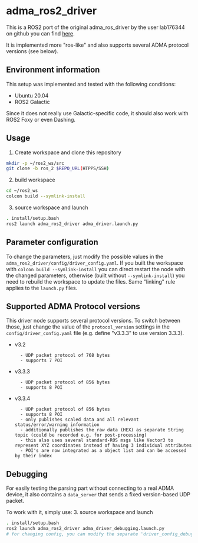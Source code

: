 # adma_ros2_driver

This is a ROS2 port of the original adma_ros_driver by the user lab176344 on github you can find [here](https://github.com/lab176344/adma_ros_driver).

It is implemented more "ros-like" and also supports several ADMA protocol versions (see below).

## Environment information
This setup was implemented and tested with the following conditions:
- Ubuntu 20.04
- ROS2 Galactic

Since it does not really use Galactic-specific code, it should also work with ROS2 Foxy or even Dashing.

## Usage
1. Create workspace and clone this repository
```bash
mkdir -p ~/ros2_ws/src
git clone -b ros_2 $REPO_URL(HTPPS/SSH)
```

2. build workspace
```bash
cd ~/ros2_ws
colcon build --symlink-install
```

3. source workspace and launch
```bash
. install/setup.bash
ros2 launch adma_ros2_driver adma_driver.launch.py
```

## Parameter configuration
To change the parameters, just modify the possible values in the `adma_ros2_driver/config/driver_config.yaml`. If you built the workspace with `colcon build --symlink-install` you can direct restart the node with the changed parameters, otherwise (built without `--symlink-install`) you need to rebuild the workspace to update the files. Same "linking" rule applies to the `launch.py` files.

## Supported ADMA Protocol versions
This driver node supports several protocol versions.
To switch between those, just change the value of the `protocol_version` settings in the `config/driver_config.yaml` file (e.g. define "v3.3.3" to use version 3.3.3).
* v3.2

        - UDP packet protocol of 768 bytes
        - supports 7 POI
- v3.3.3

        - UDP packet protocol of 856 bytes
        - supports 8 POI
- v3.3.4

        - UDP packet protocol of 856 bytes
        - supports 8 POI
        - only publishes scaled data and all relevant status/error/warning information
        - additionally publishes the raw data (HEX) as separate String topic (could be recorded e.g. for post-processing)
        - this also uses several standard-ROS msgs like Vector3 to represent XYZ coordinates instead of having 3 individual attributes
        - POI's are now integrated as a object list and can be accessed by their index 

## Debugging
For easily testing the parsing part without connecting to a real ADMA device,
it also contains a `data_server` that sends a fixed version-based UDP packet.

To work with it, simply use:
3. source workspace and launch
```bash
. install/setup.bash
ros2 launch adma_ros2_driver adma_driver_debugging.launch.py
# for changing config, you can modify the separate 'driver_config_debug.yaml' file
```